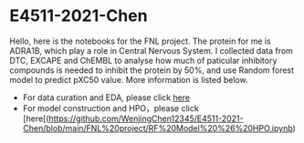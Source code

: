 # E4511-2021-Chen
Hello, here is the notebooks for the FNL project.
The protein for me is ADRA1B, which play a role in Central Nervous System. I collected data from DTC, EXCAPE and ChEMBL to analyse how much of paticular inhibitory compounds is needed to inhibit the protein by 50%, and use Random forest model to predict pXC50 value. More information is listed below.

* For data curation and EDA, please click [here](https://github.com/WenjingChen12345/E4511-2021-Chen/blob/main/FNL%20project/EDA%20%26%20Curation.ipynb)
* For model construction and HPO，please click [here[(https://github.com/WenjingChen12345/E4511-2021-Chen/blob/main/FNL%20project/RF%20Model%20%26%20HPO.ipynb)
